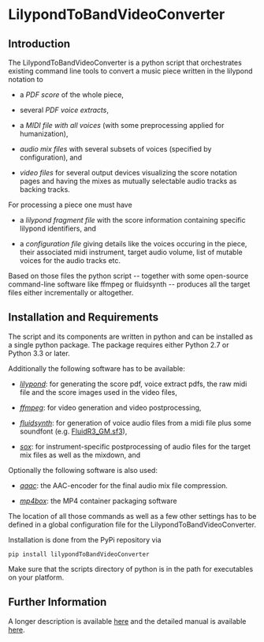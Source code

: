 # LilypondToBandVideoConverter

## Introduction

The LilypondToBandVideoConverter is a python script that orchestrates
existing command line tools to convert a music piece written in the
lilypond notation to

- a *PDF score* of the whole piece,

- several *PDF voice extracts*,

- a *MIDI file with all voices* (with some preprocessing
  applied for humanization),

- *audio mix files* with several subsets of voices (specified
  by configuration), and

- *video files* for several output devices visualizing the
  score notation pages and having the mixes as mutually
  selectable audio tracks as backing tracks.

For processing a piece one must have

- a *lilypond fragment file* with the score information
  containing specific lilypond identifiers, and

- a *configuration file* giving details like the voices
  occuring in the piece, their associated midi instrument,
  target audio volume, list of mutable voices for the audio
  tracks etc.

Based on those files the python script -- together with some
open-source command-line software like ffmpeg or fluidsynth --
produces all the target files either incrementally or altogether.

## Installation and Requirements

The script and its components are written in python and can be
installed as a single python package.  The package requires either
Python&nbsp;2.7 or Python&nbsp;3.3 or later.

Additionally the following software has to be available:

- *[lilypond][]*: for generating the score pdf, voice
   extract pdfs, the raw midi file and the score images used
   in the video files,

- *[ffmpeg][]*: for video generation and video
   postprocessing,

- *[fluidsynth][]*: for generation of voice audio files from
   a midi file plus some soundfont (e.g. [FluidR3_GM.sf3][]),

- *[sox][]*: for instrument-specific postprocessing of audio
   files for the target mix files as well as the mixdown,
   and

Optionally the following software is also used:

- *[qaac][]*: the AAC-encoder for the final audio mix file
   compression.

- *[mp4box][]*: the MP4 container packaging software

The location of all those commands as well as a few other
settings has to be defined in a global configuration file
for the LilypondToBandVideoConverter.

Installation is done from the PyPi repository via

    pip install lilypondToBandVideoConverter

Make sure that the scripts directory of python is in the path for
executables on your platform.

## Further Information

A longer description is available [here][notation-video] and the
detailed manual is available [here].

[ffmpeg]: http://ffmpeg.org/
[FluidR3_GM.sf3]: https://github.com/musescore/MuseScore/raw/2.1/share/sound/FluidR3Mono_GM.sf3
[fluidsynth]: http://www.fluidsynth.org/
[here]: http://www.tensi.eu/thomas/iPod/lilypondToBandVideoConverter.pdf
[lilypond]: http://lilypond.org/
[lilypondFileSyntax]: http://tensi.eu/thomas
[mp4box]: https://gpac.wp.imt.fr/mp4box/mp4box-documentation/
[notation-video]: http://www.tensi.eu/thomas/iPod/notation-video.html
[qaac]: https://sites.google.com/site/qaacpage/
[sox]: http://sox.sourceforge.net/
